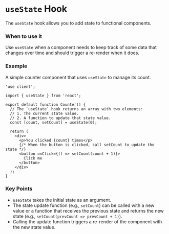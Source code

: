 
# `useState` Hook

The `useState` hook allows you to add state to functional components.

### When to use it
Use `useState` when a component needs to keep track of some data that changes over time and should trigger a re-render when it does.

### Example

A simple counter component that uses `useState` to manage its count.

```tsx
'use client';

import { useState } from 'react';

export default function Counter() {
  // The `useState` hook returns an array with two elements:
  // 1. The current state value.
  // 2. A function to update that state value.
  const [count, setCount] = useState(0);

  return (
    <div>
      <p>You clicked {count} times</p>
      {/* When the button is clicked, call setCount to update the state */}
      <button onClick={() => setCount(count + 1)}>
        Click me
      </button>
    </div>
  );
}
```

### Key Points
-   `useState` takes the initial state as an argument.
-   The state update function (e.g., `setCount`) can be called with a new value or a function that receives the previous state and returns the new state (e.g., `setCount(prevCount => prevCount + 1)`).
-   Calling the update function triggers a re-render of the component with the new state value.
